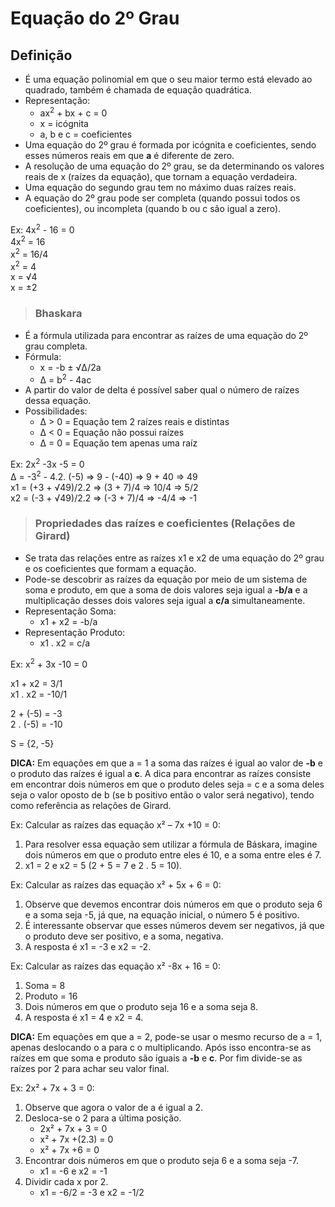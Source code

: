 # Equação do 2º Grau

## Definição
- É uma equação polinomial em que o seu maior termo está elevado ao quadrado, também é chamada de equação quadrática.
- Representação:
  - ax<sup>2</sup> + bx + c = 0
  - x = icógnita
  - a, b e c = coeficientes
- Uma equação do 2º grau é formada por icógnita e coeficientes, sendo esses números reais em que **a** é diferente de zero.
- A resolução de uma equação do 2º grau, se da determinando os valores reais de x (raízes da equação), que tornam a equação verdadeira.
- Uma equação do segundo grau tem no máximo duas raízes reais.
- A  equação do 2º grau pode ser completa (quando possui todos os coeficientes), ou incompleta (quando b ou c são igual a zero).

Ex: 4x<sup>2</sup> - 16 = 0  
4x<sup>2</sup> = 16    
x<sup>2</sup> = 16/4    
x<sup>2</sup> = 4    
x = √4    
x = ±2  

> ### Bhaskara
- É a fórmula utilizada para encontrar as raízes de uma equação do 2º grau completa.
- Fórmula:
  - x = -b ± √Δ/2a
  - Δ = b<sup>2</sup> - 4ac
- A partir do valor de delta é possível saber qual o número de raízes dessa equação.
- Possibilidades:
  - Δ > 0 = Equação tem 2 raízes reais e distintas
  - Δ < 0 = Equação não possui raízes
  - Δ = 0 = Equação tem apenas uma raíz

Ex: 2x<sup>2</sup> -3x -5 = 0  
Δ = -3<sup>2</sup> - 4.2. (-5) => 9 - (-40) => 9 + 40 => 49  
x1 = (+3 + √49)/2.2 => (3 + 7)/4 => 10/4 => 5/2  
x2 = (-3 + √49)/2.2 => (-3 + 7)/4 => -4/4 => -1 

> ### Propriedades das raízes e coeficientes (Relações de Girard)
- Se trata das relações entre as raízes x1 e x2 de uma equação do 2º grau e os coeficientes que formam a equação.
- Pode-se descobrir as raízes da equação por meio de um sistema de soma e produto, em que a soma de dois valores seja igual a **-b/a** e a multiplicação desses dois valores seja igual a **c/a** simultaneamente.
- Representação Soma: 
  - x1 + x2 = -b/a
- Representação Produto: 
  - x1 . x2 = c/a

Ex: x<sup>2</sup> + 3x -10 = 0  

x1 + x2 = 3/1  
x1 . x2 = -10/1  

2 + (-5) = -3  
2 . (-5) = -10  

S = {2, -5}

**DICA:** Em equações em que a = 1 a soma das raízes é igual ao valor de **-b** e o produto das raízes é igual a **c**. A dica para encontrar as raízes consiste em encontrar dois números em que o produto deles seja = c e a soma deles seja o valor oposto de b (se b positivo então o valor será negativo), tendo como referência as relações de Girard.

Ex: Calcular as raízes das equação x² – 7x +10 = 0:
1. Para resolver essa equação sem utilizar a fórmula de Báskara, imagine dois números em que o produto entre eles é 10, e a soma entre eles é 7.
2. x1 = 2 e x2 = 5 (2 + 5 = 7 e 2 . 5 = 10).

Ex: Calcular as raízes das equação x² + 5x + 6 = 0:
1. Observe que devemos encontrar dois números em que o produto seja 6 e a soma seja -5, já que, na equação inicial, o número 5 é positivo.
2. É interessante observar que esses números devem ser negativos, já que o produto deve ser positivo, e a soma, negativa.
3. A resposta é x1 = -3 e x2 = -2.

Ex: Calcular as raízes das equação x² -8x + 16 = 0:
1. Soma = 8
2. Produto = 16
3. Dois números em que o produto seja 16 e a soma seja 8. 
4. A resposta é x1 = 4 e x2 = 4.

**DICA:** Em equações em que a = 2, pode-se usar o mesmo recurso de a = 1, apenas deslocando o a para c o multiplicando. Após isso encontra-se as raízes em que soma e produto são iguais a **-b** e **c**. Por fim divide-se as raízes por 2 para achar seu valor final.

Ex: 2x² + 7x + 3 = 0:
1. Observe que agora o valor de a é igual a 2. 
2. Desloca-se o 2 para a última posição.
    - 2x² + 7x + 3 = 0
    - x² + 7x +(2.3) = 0
    - x² + 7x +6 = 0
3. Encontrar dois números em que o produto seja 6 e a soma seja -7.
    - x1 = -6 e x2 = -1
4. Dividir cada x por 2.
    - x1 = -6/2 = -3 e x2 = -1/2